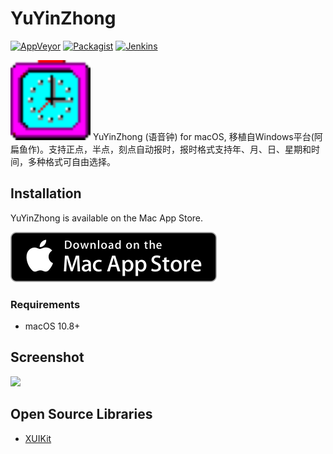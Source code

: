 # YuYinZhong

[![AppVeyor](https://img.shields.io/appveyor/ci/gruntjs/grunt.svg)](https://github.com/HsiangHo/YuYinZhong)
[![Packagist](https://img.shields.io/badge/release-1.0.0-blue.svg)](https://itunes.apple.com/app/id1286248614)
[![Jenkins](https://img.shields.io/badge/license-MIT-red.svg)](https://github.com/HsiangHo/YuYinZhong/blob/master/LICENSE)

<img src="docs/img/icon.png" width="128px">
YuYinZhong (语音钟) for macOS, 移植自Windows平台(阿扁鱼作)。支持正点，半点，刻点自动报时，报时格式支持年、月、日、星期和时间，多种格式可自由选择。

## Installation

YuYinZhong is available on the Mac App Store.

[![download on the Mac App Store](docs/img/MAS_badge.svg)](https://itunes.apple.com/app/id1286248614)

### Requirements

- macOS 10.8+

## Screenshot

<img src="docs/img/Screen_Shot1.png" width="480px">

## Open Source Libraries

- [XUIKit](https://github.com/HsiangHo/XUIKit)


